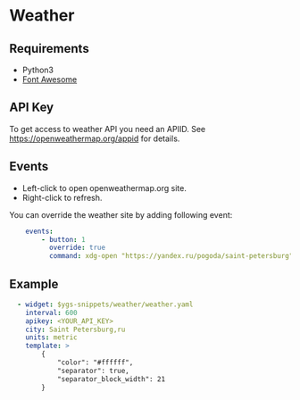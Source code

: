# Weather

## Requirements
 - Python3
 - [Font Awesome](https://fontawesome.com)

## API Key

To get access to weather API you need an APIID.
See https://openweathermap.org/appid for details.

## Events

- Left-click to open openweathermap.org site.
- Right-click to refresh.

You can override the weather site by adding following event:
```yml
    events:
        - button: 1
          override: true
          command: xdg-open "https://yandex.ru/pogoda/saint-petersburg"
```

## Example
```yml
  - widget: $ygs-snippets/weather/weather.yaml
    interval: 600
    apikey: <YOUR_API_KEY>
    city: Saint Petersburg,ru
    units: metric
    template: >
        {
            "color": "#ffffff",
            "separator": true,
            "separator_block_width": 21
        }

```
